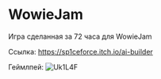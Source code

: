 # WowieJam
 Игра сделанная за 72 часа для WowieJam
 
 Ссылка: https://sp1ceforce.itch.io/ai-builder
 
 Геймлпей:
![Uk1L4F](https://user-images.githubusercontent.com/36788803/189850331-992370a5-1a89-4faf-bdaf-bb147d5b4fe7.gif)
